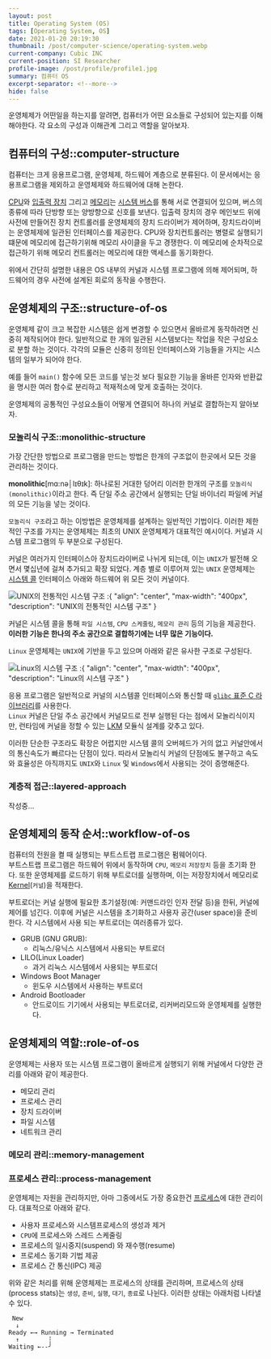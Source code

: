 ```yaml
---
layout: post
title: Operating System (OS)
tags: [Operating System, OS]
date: 2021-01-20 20:19:30
thumbnail: /post/computer-science/operating-system.webp
current-company: Cubic INC
current-position: SI Researcher
profile-image: /post/profile/profile1.jpg
summary: 컴퓨터 OS
excerpt-separator: <!--more-->
hide: false
---
```

운영체제가 어떤일을 하는지를 알려면, 컴퓨터가 어떤 요소들로 구성되어 있는지를 이해 해야한다.
각 요소의 구성과 이해관계 그리고 역할을 알아보자.
<!--more-->

## 컴퓨터의 구성::computer-structure

컴퓨터는 크게 응용프로그램, 운영체제, 하드웨어 계층으로 분류된다.
이 문서에서는 응용프로그램을 제외하고 운영체제와 하드웨어에 대해 논한다.

[CPU](/wiki/central-processing-unit)와 [입출력 장치]() 그리고 [메모리]()는 [시스템 버스]()를 통해 서로 연결되어 있으며, 버스의 종류에 따라 단방향 또는 양방향으로 신호를 보낸다.
입출력 장치의 경우 메인보드 위에 사전에 만들어진 장치 컨트롤러를 운영체제의 장치 드라이버가 제어하며, 장치드라이버는 운영체제에 일관된 인터페이스를 제공한다.
CPU와 장치컨트롤러는 병렬로 실행되기 떄문에 메모리에 접근하기위해 메모리 사이클을 두고 경쟁한다. 이 메모리에 순차적으로 접근하기 위해 메모리 컨트롤러는 메모리에 대한 액세스를 동기화한다.


위에서 간단히 설명한 내용은 OS 내부의 커널과 시스템 프로그램에 의해 제어되며, 하드웨어의 경우 사전에 설계된 회로의 동작을 수행한다.

## 운영체제의 구조::structure-of-os

운영체제 같이 크고 복잡한 시스템은 쉽게 변경할 수 있으면서 올바르게 동작하려면 신중히 제작되어야 한다.
일반적으로 한 개의 일관된 시스템보다는 작업을 작은 구성요소로 분할 하는 것이다. 각각의 모듈은 신중히 정의된 인터페이스와 기능들을 가지는 시스템의 일부가 되어야 한다.  

예를 들어 `main()` 함수에 모든 코드를 넣는것 보다 필요한 기능을 올바른 인자와 반환값을 명시한 여러 함수로 분리하고 적재적소에 맞게 호출하는 것이다.  

운영체제의 공통적인 구성요소들이 어떻게 연결되어 하나의 커널로 결합하는지 알아보자.

### 모놀리식 구조::monolithic-structure

가장 간단한 방법으로 프로그램을 만드는 방법은 한개의 구조없이 한곳에서 모든 것을 관리하는 것이다.

**monolithic**[mɑ:nə│lɪθɪk]: 하나로된 거대한 덩어리
이러한 한개의 구조를 `모놀리식 (monolithic)`이라고 한다. 즉 단일 주소 공간에서 실행되는 단일 바이너리 파일에 커널의 모든 기능을 넣는 것이다.

`모놀리식 구조`라고 하는 이방법은 운영체제를 설계하는 일반적인 기법이다. 이러한 제한적인 구조를 가지는 운영체제는 최초의 UNIX 운영체제가 대표적인 예시이다.
커널과 시스템 프로그램의 두 부분으로 구성된다.

커널은 여러가지 인터페이스아 장치드라이버로 나뉘게 되는데, 이는 `UNIX`가 발전해 오면서 몇십년에 걸쳐 추가되고 확장 되었다.
계층 별로 이루어져 있는 `UNIX` 운영체제는 [시스템 콜](/wiki/system-call) 인터페이스 아래와 하드웨어 위 모든 것이 커널이다. 

![UNIX의 전통적인 시스템 구조](/post/computer/traditional-system-structure-of-unix.png)
:{ "align": "center", "max-width": "400px", "description": "UNIX의 전통적인 시스템 구조" }

커널은 시스템 콜을 통해 `파일 시스템`, `CPU 스케줄링`, `메모리 관리` 등의 기능을 제공한다. **이러한 기능은 한나의 주소 공간으로 결합하기에는 너무 많은 기능이다.**

`Linux` 운영체제는  `UNIX`에 기반을 두고 있으며 아래와 같은 유사한 구조로 구성된다.

![Linux의 시스템 구조](/post/computer/system-structure-of-linux.png)
:{ "align": "center", "max-width": "400px", "description": "Linux의 시스템 구조" }

응용 프로그램은 일반적으로 커널의 시스템콜 인터페이스와 통신할 때 [`glibc` 표준 C 라이브러리](/wiki/system-call#api-and-system-call)를 사용한다.  
`Linux` 커널은 단일 주소 공간에서 커널모드로 전부 실행된 다는 점에서 모놀리식이지만, 런타임에 커널을 정할 수 있는 [LKM]() 모듈식 설계를 갖추고 있다.

이러한 단순한 구조라도 확장은 어렵지만 시스템 콜의 오버헤드가 거의 없고 커널안에서의 통신속도가 빠르다는 단점이 있다.
따라서 모놀리식 커널의 단점에도 불구하고 속도와 효율성은 아직까지도 `UNIX`와 `Linux` 및 `Windows`에서 사용되는 것이 증명해준다.


### 계층적 접근::layered-approach

작성중...




## 운영체제의 동작 순서::workflow-of-os

컴퓨터의 전원을 켤 때 실행되는 부트스트랩 프로그램은 펌웨어이다.  
부트스트랩 프로그램은 하드웨어 위에서 동작하며 `CPU`, `메모리` `저장장치` 등을 초기화 한다. 또한 운영체제를 로드하기 위해 부트로더를 실행하며, 이는 저장장치에서 메모리로 [Kernel]()(`커널`)을 적재한다.

부트로더는 커널 실행에 필요한 초기설정(예: 커맨드라인 인자 전달 등)을 한뒤, 커널에 제어를 넘긴다. 이후에 커널은 시스템을 초기화하고 사용자 공간(user space)을 준비한다.
각 시스템에서 사용 되는 부트로더는 여러종류가 있다.

* GRUB (GNU GRUB):
  * 리눅스/유닉스 시스템에서 사용되는 부트로더
* LILO(Linux Loader)
  * 과거 리눅스 시스템에서 사용되는 부트로더
* Windows Boot Manager
  * 윈도우 시스템에서 사용하는 부트로더
* Android Bootloader
  * 안드로이드 기기에서 사용되는 부트로더로, 리커버리모드와 운영체제를 실행한다.

## 운영체제의 역할::role-of-os

운영체제는 사용자 또는 시스템 프로그램이 올바르게 실행되기 위해 커널에서 다양한 관리를 아래와 같이 제공한다.

* 메모리 관리
* 프로세스 관리
* 장치 드라이버
* 파일 시스템
* 네트워크 관리

### 메모리 관리::memory-management

### 프로세스 관리::process-management

운영체제는 자원을 관리하지만, 아마 그중에서도 가장 중요한건 [프로세스]()에 대한 관리이다. 대표적으로 아래와 같다.

* 사용자 프로세스와 시스템프로세스의 생성과 제거
* `CPU`에 프로세스와 스레드 스케줄링
* 프로세스의 일시중지(suspend) 와 재수행(resume)
* 프로세스 동기화 기법 제공
* 프로세스 간 통신(IPC) 제공

위와 같은 처리를 위해 운영체제는 프로세스의 상태를 관리하며, 프로세스의 상태(process stats)는 `생성`, `준비`, `실행`, `대기`, `종료`로 나뉜다.
이러한 상태는 아래처럼 나타낼 수 있다.
```
 New
  ↓
Ready ←→ Running → Terminated
  ↑        ┆
Waiting ←--╯
```
